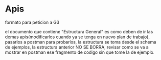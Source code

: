 # Apis
 formato para peticion a G3

 el documento que contiene "Estructura General" es como deben de ir las demas apis(modificarlos cuando ya se tenga en nuevo plan de trabajo), pasarlos a postman para probarlos, la estructura se toma desde el schema de ejemplos, la estructura anterior NO SE BORRA, revisar como se va a mostrar en postman ese fragmento de codigo sin que tome la de ejemplo.
